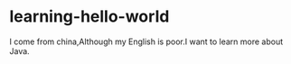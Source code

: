 # learning-hello-world
I come from china,Although my English is poor.I want to learn more about Java.

